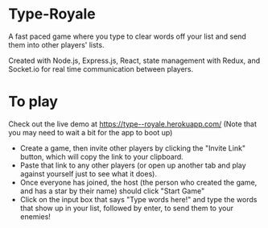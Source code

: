 # Type-Royale

A fast paced game where you type to clear words off your list and send them into other players' lists. 

Created with Node.js, Express.js, React, state management with Redux, and Socket.io for real time communication between players.

# To play
Check out the live demo at https://type--royale.herokuapp.com/  (Note that you may need to wait a bit for the app to boot up)

- Create a game, then invite other players by clicking the "Invite Link" button, which will copy the link to your clipboard.
- Paste that link to any other players (or open up another tab and play against yourself just to see what it does).
- Once everyone has joined, the host (the person who created the game, and has a star by their name) should click "Start Game"
- Click on the input box that says "Type words here!" and type the words that show up in your list, followed by enter, to send them to your enemies!
